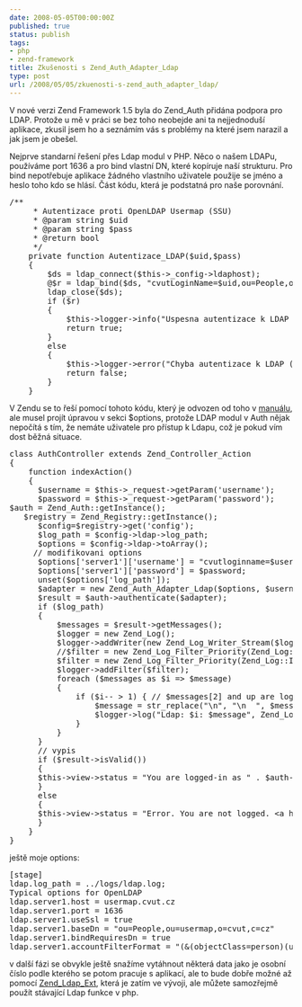 ```yaml
---
date: 2008-05-05T00:00:00Z
published: true
status: publish
tags:
- php
- zend-framework
title: Zkušenosti s Zend_Auth_Adapter_Ldap
type: post
url: /2008/05/05/zkuenosti-s-zend_auth_adapter_ldap/
---
```


V nové verzi Zend Framework 1.5 byla do Zend_Auth přidána podpora pro LDAP. Protože u mě v práci se bez toho neobejde ani ta nejjednoduší aplikace, zkusil jsem ho a seznámím vás s problémy na které jsem narazil a jak jsem je obešel.

Nejprve standarní řešení přes Ldap modul v PHP. Něco o našem LDAPu, používáme port 1636 a pro bind vlastní DN, které kopíruje naší strukturu. Pro bind nepotřebuje aplikace žádného vlastního uživatele použije se jméno a heslo toho kdo se hlásí. Část kódu, která je podstatná pro naše porovnání.
<pre name='code' class="php">/**
     * Autentizace proti OpenLDAP Usermap (SSU)
     * @param string $uid
     * @param string $pass
     * @return bool
     */
    private function Autentizace_LDAP($uid,$pass)
    {
        $ds = ldap_connect($this-&gt;_config-&gt;ldaphost);
        @$r = ldap_bind($ds, "cvutLoginName=$uid,ou=People,ou=usermap,o=cvut,c=cz",$pass);
        ldap_close($ds);
        if ($r)
        {
            $this-&gt;logger-&gt;info("Uspesna autentizace k LDAP ($uid)");
            return true;
        }
        else
        {
            $this-&gt;logger-&gt;error("Chyba autentizace k LDAP ($uid)");
            return false;
        }
    }</pre>
V Zendu se to řeší pomocí tohoto kódu, který je odvozen od toho v <a href="https://framework.zend.com/manual/en/zend.ldap.html">manuálu</a>, ale musel projít úpravou v sekci $options, protože LDAP modul v Auth nějak nepočítá s tím, že nemáte uživatele pro přístup k Ldapu, což je pokud vím dost běžná situace.
<pre name='code' class="php">class AuthController extends Zend_Controller_Action
{
    function indexAction()
    {
      $username = $this-&gt;_request-&gt;getParam('username');
      $password = $this-&gt;_request-&gt;getParam('password');
$auth = Zend_Auth::getInstance();
   $registry = Zend_Registry::getInstance();
      $config=$registry-&gt;get('config');
      $log_path = $config-&gt;ldap-&gt;log_path;
      $options = $config-&gt;ldap-&gt;toArray();
     // modifikovani options
      $options['server1']['username'] = "cvutloginname=$username,ou=People,ou=usermap,o=cvut,c=cz";
      $options['server1']['password'] = $password;
      unset($options['log_path']);
      $adapter = new Zend_Auth_Adapter_Ldap($options, $username, $password);
      $result = $auth-&gt;authenticate($adapter);
      if ($log_path)
      {
          $messages = $result-&gt;getMessages();
          $logger = new Zend_Log();
          $logger-&gt;addWriter(new Zend_Log_Writer_Stream($log_path));
          //$filter = new Zend_Log_Filter_Priority(Zend_Log::DEBUG);
          $filter = new Zend_Log_Filter_Priority(Zend_Log::INFO);
          $logger-&gt;addFilter($filter);
          foreach ($messages as $i =&gt; $message)
          {
              if ($i-- &gt; 1) { // $messages[2] and up are log messages
                  $message = str_replace("\n", "\n  ", $message);
                  $logger-&gt;log("Ldap: $i: $message", Zend_Log::DEBUG);
              }
          }
      }
      // vypis
      if ($result-&gt;isValid())
      {
      $this-&gt;view-&gt;status = "You are logged-in as " . $auth-&gt;getIdentity() . "&lt;br&gt;\n";
      }
      else
      {
      $this-&gt;view-&gt;status = "Error. You are not logged. &lt;a href='../../'&gt;Please login again&lt;/a&gt;.";
      }
    }
}</pre>
ještě moje options:
<pre name='code' class="php">[stage]
ldap.log_path = ../logs/ldap.log;
Typical options for OpenLDAP
ldap.server1.host = usermap.cvut.cz
ldap.server1.port = 1636
ldap.server1.useSsl = true
ldap.server1.baseDn = "ou=People,ou=usermap,o=cvut,c=cz"
ldap.server1.bindRequiresDn = true
ldap.server1.accountFilterFormat = "(&amp;(objectClass=person)(uid=%s))"</pre>
v další fázi se obvykle ještě snažíme vytáhnout některá data jako je osobní číslo podle kterého se potom pracuje s aplikací, ale to bude dobře možné až pomocí <a href="https://framework.zend.com/wiki/display/ZFPROP/Zend_Ldap_Ext+Proposal">Zend_Ldap_Ext</a>, která je zatím ve vývoji, ale můžete samozřejmě použít stávající Ldap funkce v php.
